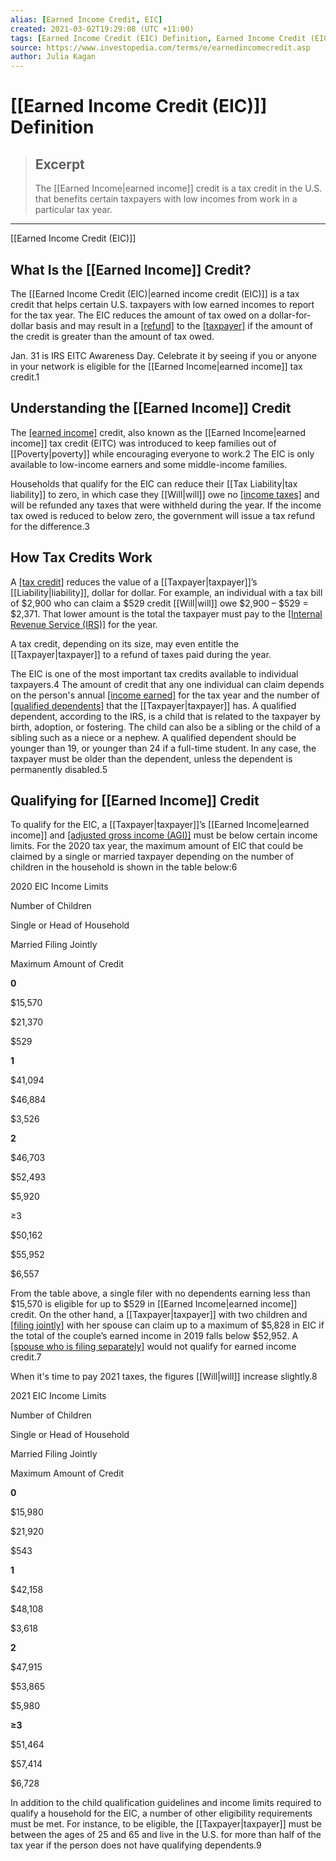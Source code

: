 ```yaml
---
alias: [Earned Income Credit, EIC]
created: 2021-03-02T19:29:08 (UTC +11:00)
tags: [Earned Income Credit (EIC) Definition, Earned Income Credit (EIC)]
source: https://www.investopedia.com/terms/e/earnedincomecredit.asp
author: Julia Kagan
---
```


# [[Earned Income Credit (EIC)]] Definition

> ## Excerpt
> The [[Earned Income|earned income]] credit is a tax credit in the U.S. that benefits certain taxpayers with low incomes from work in a particular tax year.

---

[[Earned Income Credit (EIC)]]
## What Is the [[Earned Income]] Credit?

The [[Earned Income Credit (EIC)|earned income credit (EIC)]] is a tax credit that helps certain U.S. taxpayers with low earned incomes to report for the tax year. The EIC reduces the amount of tax owed on a dollar-for-dollar basis and may result in a [[refund]](https://www.investopedia.com/terms/r/refund.asp) to the [[taxpayer]](https://www.investopedia.com/terms/t/[[Taxpayer|taxpayer]].asp) if the amount of the credit is greater than the amount of tax owed.

Jan. 31 is IRS EITC Awareness Day. Celebrate it by seeing if you or anyone in your network is eligible for the [[Earned Income|earned income]] tax credit.1

## Understanding the [[Earned Income]] Credit

The [[earned income]](https://www.investopedia.com/ask/answers/011915/what-difference-between-gross-income-and-earned-income.asp) credit, also known as the [[Earned Income|earned income]] tax credit (EITC) was introduced to keep families out of [[Poverty|poverty]] while encouraging everyone to work.2 The EIC is only available to low-income earners and some middle-income families.

Households that qualify for the EIC can reduce their [[Tax Liability|tax liability]] to zero, in which case they [[Will|will]] owe no [[income taxes]](https://www.investopedia.com/terms/i/incometax.asp) and will be refunded any taxes that were withheld during the year. If the income tax owed is reduced to below zero, the government will issue a tax refund for the difference.3

## How Tax Credits Work

A [[tax credit]](https://www.investopedia.com/terms/t/taxcredit.asp) reduces the value of a [[Taxpayer|taxpayer]]’s [[Liability|liability]], dollar for dollar. For example, an individual with a tax bill of $2,900 who can claim a $529 credit [[Will|will]] owe $2,900 – $529 = $2,371. That lower amount is the total the taxpayer must pay to the [[Internal Revenue Service (IRS)]](https://www.investopedia.com/terms/i/irs.asp) for the year.

A tax credit, depending on its size, may even entitle the [[Taxpayer|taxpayer]] to a refund of taxes paid during the year.

The EIC is one of the most important tax credits available to individual taxpayers.4 The amount of credit that any one individual can claim depends on the person's annual [[income earned]](https://www.investopedia.com/terms/e/earnedincome.asp) for the tax year and the number of [[qualified dependents]](https://www.investopedia.com/terms/d/dependent.asp) that the [[Taxpayer|taxpayer]] has. A qualified dependent, according to the IRS, is a child that is related to the taxpayer by birth, adoption, or fostering. The child can also be a sibling or the child of a sibling such as a niece or a nephew. A qualified dependent should be younger than 19, or younger than 24 if a full-time student. In any case, the taxpayer must be older than the dependent, unless the dependent is permanently disabled.5

## Qualifying for [[Earned Income]] Credit

To qualify for the EIC, a [[Taxpayer|taxpayer]]’s [[Earned Income|earned income]] and [[adjusted gross income (AGI)]](https://www.investopedia.com/terms/a/agi.asp) must be below certain income limits. For the 2020 tax year, the maximum amount of EIC that could be claimed by a single or married taxpayer depending on the number of children in the household is shown in the table below:6

2020 EIC Income Limits

Number of Children

Single or Head of Household

Married Filing Jointly

Maximum Amount of Credit

**0**

$15,570

$21,370

$529

**1**

$41,094

$46,884

$3,526

**2**

$46,703

$52,493

$5,920

≥3

$50,162

$55,952

$6,557

From the table above, a single filer with no dependents earning less than $15,570 is eligible for up to $529 in [[Earned Income|earned income]] credit. On the other hand, a [[Taxpayer|taxpayer]] with two children and [[filing jointly]](https://www.investopedia.com/terms/m/mfj.asp) with her spouse can claim up to a maximum of $5,828 in EIC if the total of the couple’s earned income in 2019 falls below $52,952. A [[spouse who is filing separately]](https://www.investopedia.com/terms/m/mfs.asp) would not qualify for earned income credit.7

When it's time to pay 2021 taxes, the figures [[Will|will]] increase slightly.8

2021 EIC Income Limits

Number of Children

Single or Head of Household

Married Filing Jointly

Maximum Amount of Credit

**0**

$15,980

$21,920

$543

**1**

$42,158

$48,108

$3,618

**2**

$47,915

$53,865 

$5,980

**≥3**

$51,464

$57,414

$6,728

In addition to the child qualification guidelines and income limits required to qualify a household for the EIC, a number of other eligibility requirements must be met. For instance, to be eligible, the [[Taxpayer|taxpayer]] must be between the ages of 25 and 65 and live in the U.S. for more than half of the tax year if the person does not have qualifying dependents.9
